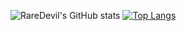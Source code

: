 ![RareDevil's GitHub stats](https://github-readme-stats.vercel.app/api?username=RareDevil&count_private=true&show_icons=true&theme=dark#gh-dark-mode-only&include_all_commits=true)
[![Top Langs](https://github-readme-stats.vercel.app/api/top-langs/?username=RareDevil&theme=dark&layout=compact&count_private=true&langs_count=6)](https://github.com/anuraghazra/github-readme-stats)
